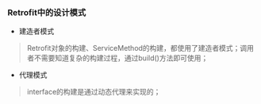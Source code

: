 ### Retrofit中的设计模式
* 建造者模式
> Retrofit对象的构建、ServiceMethod的构建，都使用了建造者模式；调用者不需要知道复杂的构建过程，通过build()方法即可使用；

* 代理模式
> interface的构建是通过动态代理来实现的；

